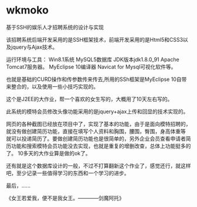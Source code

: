 # wkmoko
基于SSH的娱乐人才招聘系统的设计与实现

该招聘系统后端开发采用的是SSH框架技术，前端开发采用的是Html5和CSS3以及jquery与Ajax技术。

运行环境与工具：
Win8.1系统
MySQL5数据库
JDK版本jdk1.8.0_91
Apache Tomcat7服务器。
MyEclipse 10编译器
Navicat for Mysql可视化软件等。

也就是基础的CURD操作和传参数传来传去,所用的SSh框架是MyEclipse 10自带来整合的，以及使用一些小技巧实现的。

这个是J2EE的大作业，帮一个喜欢的女生写的，大概用了10天左右写的。

此系统的模特会员修改头像功能采用的是jquery+ajax上传和回显的技术实现的。

网页的各种截图已经放在项目中了，实现了基本的功能，由于是面向模特招聘的，就没有做创建简历功能，直接在填写个人资料和胸围，腰围，臀围，身高体重等
就可以投递简历了。要做创建简历功能也是很简单的，另外企业会员查看申请者简历功能和搜索模特会员功能没去实现，也就是重复的增删改查，总体上功能挺多的了。
10多天的大作业算是做的ok了。

还有就是这个数据库设计的一般，不过不打算翻新这个作业了，感觉还行，就这样吧，至少记录一些值得学习的东西和一个学习的进步。

最后，......

《女王若爱我，便不是我女王。————剑魔阿托》
